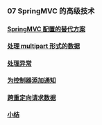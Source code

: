 ### 07 SpringMVC 的高级技术
>
#### [SpringMVC 配置的替代方案](https://github.com/lu666666/notebooks/blob/master/java/spring/sping_in_action/07/01.md)
>
#### [处理 multipart 形式的数据](https://github.com/lu666666/notebooks/blob/master/java/spring/sping_in_action/07/02.md)
>
#### [处理异常](https://github.com/lu666666/notebooks/blob/master/java/spring/sping_in_action/07/03.md)
>
#### [为控制器添加通知](https://github.com/lu666666/notebooks/blob/master/java/spring/sping_in_action/07/04.md)
>
#### [跨重定向请求数据](https://github.com/lu666666/notebooks/blob/master/java/spring/sping_in_action/07/05.md)
>
#### [小结](https://github.com/lu666666/notebooks/blob/master/java/spring/sping_in_action/07/06.md)
